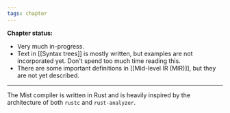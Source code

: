 ```yaml
---
tags: chapter
---
```


**Chapter status:**

- Very much in-progress.
- Text in [[Syntax trees]] is mostly written, but examples are not incorporated yet. Don't spend too much time reading this.
- There are some important definitions in [[Mid-level IR (MIR)]], but they are not yet described.

---

The Mist compiler is written in Rust and is heavily inspired by the architecture of both `rustc` and `rust-analyzer`.
